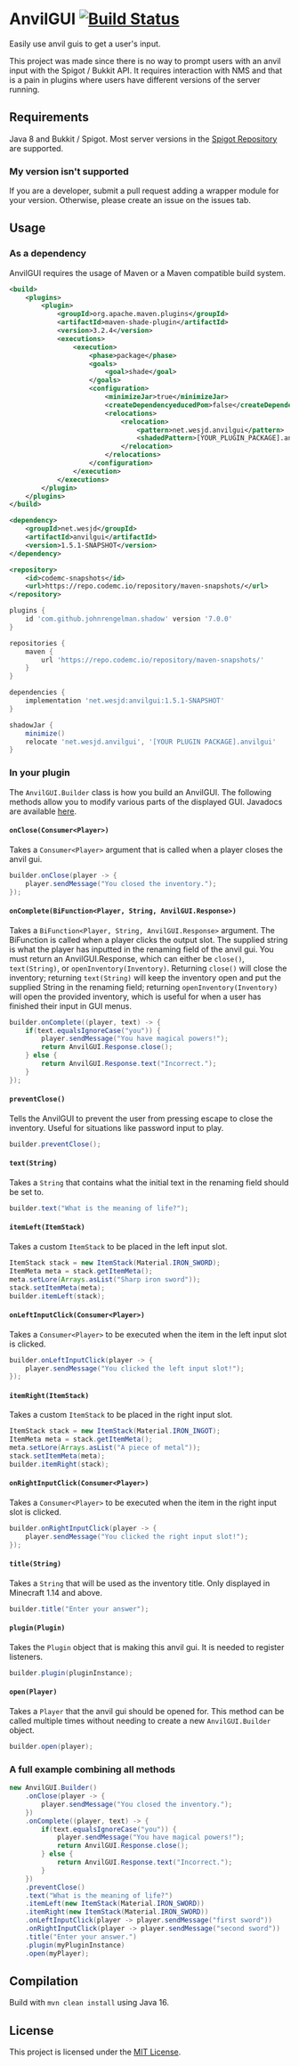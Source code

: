 # AnvilGUI [![Build Status](https://ci.codemc.io/job/WesJD/job/AnvilGUI/badge/icon)](https://ci.codemc.io/job/WesJD/job/AnvilGUI/)
Easily use anvil guis to get a user's input.

This project was made since there is no way to prompt users with an anvil input with the Spigot / Bukkit API. It requires interaction with NMS and that is a pain in plugins where users have different versions of the server running.

## Requirements
Java 8 and Bukkit / Spigot. Most server versions in the [Spigot Repository](https://hub.spigotmc.org/nexus/) are supported.

### My version isn't supported
If you are a developer, submit a pull request adding a wrapper module for your version. Otherwise, please create an issue
on the issues tab. 

## Usage

### As a dependency

AnvilGUI requires the usage of Maven or a Maven compatible build system. 
```xml
<build>
    <plugins>
        <plugin>
            <groupId>org.apache.maven.plugins</groupId>
            <artifactId>maven-shade-plugin</artifactId>
            <version>3.2.4</version>
            <executions>
                <execution>
                    <phase>package</phase>
                    <goals>
                        <goal>shade</goal>
                    </goals>
                    <configuration>
                        <minimizeJar>true</minimizeJar>
                        <createDependencyeducedPom>false</createDependencyeducedPom>
                        <relocations>
                            <relocation>
                                <pattern>net.wesjd.anvilgui</pattern>
                                <shadedPattern>[YOUR_PLUGIN_PACKAGE].anvilgui</shadedPattern> <!-- Replace this -->
                            </relocation>
                        </relocations>
                    </configuration>
                </execution>
            </executions>
        </plugin>
    </plugins>
</build>

<dependency>
    <groupId>net.wesjd</groupId>
    <artifactId>anvilgui</artifactId>
    <version>1.5.1-SNAPSHOT</version>
</dependency>

<repository>
    <id>codemc-snapshots</id>
    <url>https://repo.codemc.io/repository/maven-snapshots/</url>
</repository>
```

```groovy
plugins {
    id 'com.github.johnrengelman.shadow' version '7.0.0'
}

repositories {
    maven {
        url 'https://repo.codemc.io/repository/maven-snapshots/'
    }
}

dependencies {
    implementation 'net.wesjd:anvilgui:1.5.1-SNAPSHOT'
}

shadowJar {
    minimize()
    relocate 'net.wesjd.anvilgui', '[YOUR PLUGIN PACKAGE].anvilgui'
}
```

### In your plugin

The `AnvilGUI.Builder` class is how you build an AnvilGUI. 
The following methods allow you to modify various parts of the displayed GUI. Javadocs are available [here](http://docs.wesjd.net/AnvilGUI/).

#### `onClose(Consumer<Player>)` 
Takes a `Consumer<Player>` argument that is called when a player closes the anvil gui.
```java                                             
builder.onClose(player -> {                         
    player.sendMessage("You closed the inventory.");
});                                                 
``` 

#### `onComplete(BiFunction<Player, String, AnvilGUI.Response>)`  
Takes a `BiFunction<Player, String, AnvilGUI.Response>` argument. The BiFunction is called when a player clicks the output slot. 
The supplied string is what the player has inputted in the renaming field of the anvil gui. You must return an AnvilGUI.Response,
which can either be `close()`, `text(String)`, or `openInventory(Inventory)`. Returning `close()` will close the inventory; returning 
`text(String)` will keep the inventory open and put the supplied String in the renaming field; returning `openInventory(Inventory)`
will open the provided inventory, which is useful for when a user has finished their input in GUI menus.
```java                                                
builder.onComplete((player, text) -> {                 
    if(text.equalsIgnoreCase("you")) {                 
        player.sendMessage("You have magical powers!");
        return AnvilGUI.Response.close();              
    } else {                                           
        return AnvilGUI.Response.text("Incorrect.");   
    }                                                  
});                                                    
```                                                    

#### `preventClose()` 
Tells the AnvilGUI to prevent the user from pressing escape to close the inventory.
Useful for situations like password input to play.                                      
```java                     
builder.preventClose();     
```                         
     
#### `text(String)`
Takes a `String` that contains what the initial text in the renaming field should be set to.
```java                                           
builder.text("What is the meaning of life?");     
```  

#### `itemLeft(ItemStack)`
Takes a custom `ItemStack` to be placed in the left input slot.
```java                                              
ItemStack stack = new ItemStack(Material.IRON_SWORD);
ItemMeta meta = stack.getItemMeta();                 
meta.setLore(Arrays.asList("Sharp iron sword"));             
stack.setItemMeta(meta); 
builder.itemLeft(stack);        
```         

#### `onLeftInputClick(Consumer<Player>)`
Takes a `Consumer<Player>` to be executed when the item in the left input slot is clicked.
```java                                              
builder.onLeftInputClick(player -> {
    player.sendMessage("You clicked the left input slot!");
});        
```      

#### `itemRight(ItemStack)`
Takes a custom `ItemStack` to be placed in the right input slot.
```java                                              
ItemStack stack = new ItemStack(Material.IRON_INGOT);
ItemMeta meta = stack.getItemMeta();                 
meta.setLore(Arrays.asList("A piece of metal"));             
stack.setItemMeta(meta); 
builder.itemRight(stack);        
```         

#### `onRightInputClick(Consumer<Player>)`
Takes a `Consumer<Player>` to be executed when the item in the right input slot is clicked.
```java                                              
builder.onRightInputClick(player -> {
    player.sendMessage("You clicked the right input slot!");
});        
```

#### `title(String)`
Takes a `String` that will be used as the inventory title. Only displayed in Minecraft 1.14 and above.
```java                            
builder.title("Enter your answer");
```                                
                 
#### `plugin(Plugin)`
Takes the `Plugin` object that is making this anvil gui. It is needed to register listeners.
```java                                         
builder.plugin(pluginInstance);                 
```                            

#### `open(Player)`
Takes a `Player` that the anvil gui should be opened for. This method can be called multiple times without needing to create
a new `AnvilGUI.Builder` object.                                                                                            
```java              
builder.open(player);
```                  

### A full example combining all methods
```java
new AnvilGUI.Builder()
    .onClose(player -> {                                               //called when the inventory is closing
        player.sendMessage("You closed the inventory.");
    })
    .onComplete((player, text) -> {                                    //called when the inventory output slot is clicked
        if(text.equalsIgnoreCase("you")) {
            player.sendMessage("You have magical powers!");
            return AnvilGUI.Response.close();
        } else {
            return AnvilGUI.Response.text("Incorrect.");
        }
    })
    .preventClose()                                                    //prevents the inventory from being closed
    .text("What is the meaning of life?")                              //sets the text the GUI should start with
    .itemLeft(new ItemStack(Material.IRON_SWORD))                      //use a custom item for the first slot
    .itemRight(new ItemStack(Material.IRON_SWORD))                     //use a custom item for the second slot
    .onLeftInputClick(player -> player.sendMessage("first sword"))     //called when the left input slot is clicked
    .onRightInputClick(player -> player.sendMessage("second sword"))   //called when the right input slot is clicked
    .title("Enter your answer.")                                       //set the title of the GUI (only works in 1.14+)
    .plugin(myPluginInstance)                                          //set the plugin instance
    .open(myPlayer);                                                   //opens the GUI for the player provided
```
                                                                                                                                                                                                                                                                              

## Compilation
Build with `mvn clean install` using Java 16.

## License
This project is licensed under the [MIT License](LICENSE).
